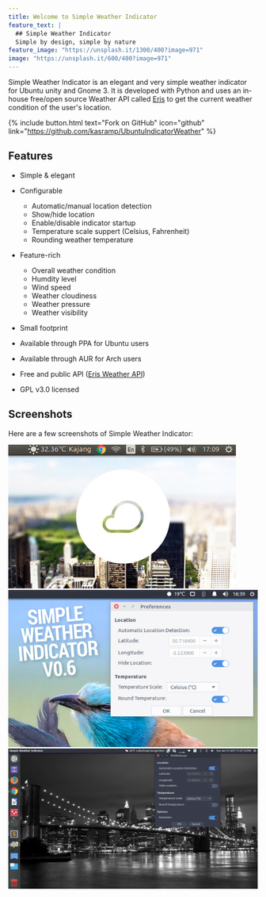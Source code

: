```yaml
---
title: Welcome to Simple Weather Indicator
feature_text: |
  ## Simple Weather Indicator
  Simple by design, simple by nature
feature_image: "https://unsplash.it/1300/400?image=971"
image: "https://unsplash.it/600/400?image=971"
---
```


Simple Weather Indicator is an elegant and very simple weather indicator for Ubuntu unity and Gnome 3. It is developed with Python and uses an in-house free/open source Weather API called [Eris](http://eris.madadipouya.com/) to get the current weather condition of the user's location.

{% include button.html text="Fork on GitHub" icon="github" link="https://github.com/kasramp/UbuntuIndicatorWeather" %}

## Features

- Simple & elegant
- Configurable
	- Automatic/manual location detection
	- Show/hide location
	- Enable/disable indicator startup
	- Temperature scale suppert (Celsius, Fahrenheit)
	- Rounding weather temperature
- Feature-rich
    - Overall weather condition
    - Humdity level
    - Wind speed
    - Weather cloudiness
    - Weather pressure
    - Weather visibility

- Small footprint
- Available through PPA for Ubuntu users
- Available through AUR for Arch users
- Free and public API ([Eris Weather API](http://eris.madadipouya.com/))
- GPL v3.0 licensed

## Screenshots

Here are a few screenshots of Simple Weather Indicator:

<img src="assets/screenshots/simple-weather-indicator.jpg" alt="Simple Weather Indicator" style="width: 460px;"/>
<img src="assets/screenshots/simple-weather-indicator-6-1.jpg" alt="Simple Weather Indicator version 0.6" style="width: 600px;"/>
<img src="assets/screenshots/simple-weather-indicator-full- screenshot.png" alt="Simple Weather Indicator Full" style="width: 900px;"/>
